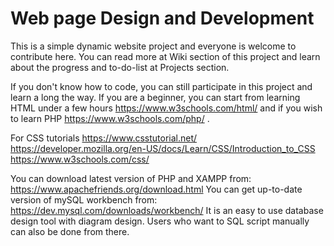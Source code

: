 # Web page Design and Development
This is a simple dynamic website project and everyone is welcome to contribute here. You can read more at Wiki section of this project and learn about the progress and to-do-list at Projects section.

If you don't know how to code, you can still participate in this project and learn a long the way. If you are a beginner, you can start from learning HTML under a few hours https://www.w3schools.com/html/ and if you wish to learn PHP https://www.w3schools.com/php/ .

For CSS tutorials https://www.csstutorial.net/ 
                  https://developer.mozilla.org/en-US/docs/Learn/CSS/Introduction_to_CSS
                  https://www.w3schools.com/css/

You can download latest version of PHP and XAMPP from: https://www.apachefriends.org/download.html
You can get up-to-date version of mySQL workbench from: https://dev.mysql.com/downloads/workbench/ It is an easy to use database design tool with diagram design. Users who want to SQL script manually can also be done from there.
